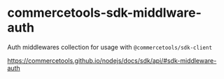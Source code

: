 # commercetools-sdk-middlware-auth

Auth middlewares collection for usage with `@commercetools/sdk-client`

https://commercetools.github.io/nodejs/docs/sdk/api/#sdk-middleware-auth
